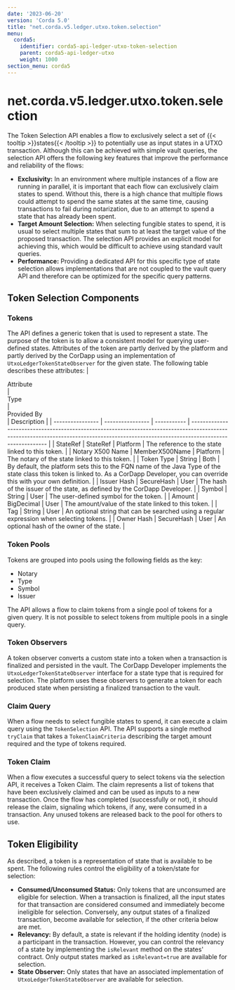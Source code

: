 ```yaml
---
date: '2023-06-20'
version: 'Corda 5.0'
title: "net.corda.v5.ledger.utxo.token.selection"
menu:
  corda5:
    identifier: corda5-api-ledger-utxo-token-selection
    parent: corda5-api-ledger-utxo
    weight: 1000
section_menu: corda5
---
```

# net.corda.v5.ledger.utxo.token.selection
The Token Selection API enables a flow to exclusively select a set of {{< tooltip >}}states{{< /tooltip >}} to potentially use as input states in a UTXO transaction. Although this can be achieved with simple vault queries, the selection API offers the following key features that improve the performance and reliability of the flows:

* **Exclusivity:** In an environment where multiple instances of a flow are running in parallel, it is important that each flow can exclusively claim states to spend. Without this, there is a high chance that multiple flows could attempt to spend the same states at the same time, causing transactions to fail during notarization, due to an attempt to spend a state that has already been spent.
* **Target Amount Selection:** When selecting fungible states to spend, it is usual to select multiple states that sum to at least the target value of the proposed transaction. The selection API provides an explicit model for achieving this, which would be difficult to achieve using standard vault queries.
* **Performance:** Providing a dedicated API for this specific type of state selection allows implementations that are not coupled to the vault query API and therefore can be optimized for the specific query patterns.

## Token Selection Components

### Tokens

The API defines a generic token that is used to represent a state. The purpose of the token is to allow a consistent model for querying user-defined states. Attributes of the token are partly derived by the platform and partly derived by the CorDapp using an implementation of `UtxoLedgerTokenStateObserver` for the given state. The following table describes these attributes:
| <div style="width:100px">Attribute    </div>    | <div style="width:100px">Type       </div>      | <div style="width:100px">Provided By </div>| Description                                                                                                                                                                             |
| ---------------- | ---------------- | ----------- | --------------------------------------------------------------------------------------------------------------------------------------------------------------------------------------- |
| StateRef         | StateRef         | Platform    | The reference to the state linked to this token.                                                                                                                                        |
| Notary X500 Name | MemberX500Name | Platform    | The notary of the state linked to this token.                                                                                                                                           |
| Token Type       | String           | Both        | By default, the platform sets this to the FQN name of the Java Type of the state class this token is linked to. As a CorDapp Developer, you can override this with your own definition. |
| Issuer Hash      | SecureHash       | User        | The hash of the issuer of the state, as defined by the CorDapp Developer.                                                                                                               |
| Symbol           | String           | User        | The user-defined symbol for the token.                                                                                                                                                  |
| Amount           | BigDecimal       | User        | The amount/value of the state linked to this token.                                                                                                                                     |
| Tag              | String           | User        | An optional string that can be searched using a regular expression when selecting tokens.                                                                                               |
| Owner Hash       | SecureHash       | User        | An optional hash of the owner of the state.                                                                                                                                             |

### Token Pools

Tokens are grouped into pools using the following fields as the key:
* Notary
* Type
* Symbol
* Issuer

The API allows a flow to claim tokens from a single pool of tokens for a given query. It is not possible to select tokens from multiple pools in a single query.

### Token Observers
A token observer converts a custom state into a token when a transaction is finalized and persisted in the vault. The CorDapp Developer implements the `UtxoLedgerTokenStateObserver` interface for a state type that is required for selection. The platform uses these observers to generate a token for each produced state when persisting a finalized transaction to the vault.

### Claim Query
When a flow needs to select fungible states to spend, it can execute a claim query using the `TokenSelection` API. The API supports a single method `tryClaim` that takes a `TokenClaimCriteria` describing the target amount required and the type of tokens required. 

### Token Claim
When a flow executes a successful query to select tokens via the selection API, it receives a Token Claim. The claim represents a list of tokens that have been exclusively claimed and can be used as inputs to a new transaction. Once the flow has completed (successfully or not), it should release the claim, signaling which tokens, if any, were consumed in a transaction. Any unused tokens are released back to the pool for others to use.

## Token Eligibility
As described, a token is a representation of state that is available to be spent. The following rules control the eligibility of a token/state for selection:

* **Consumed/Unconsumed Status:** Only tokens that are unconsumed are eligible for selection. When a transaction is finalized, all the input states for that transaction are considered consumed and immediately become ineligible for selection. Conversely, any output states of a finalized transaction, become available for selection, if the other criteria below are met.
* **Relevancy:** By default, a state is relevant if the holding identity (node) is a participant in the transaction. However, you can control the relevancy of a state by implementing the `isRelevant` method on the states' contract. Only output states marked as `isRelevant=true` are available for selection.
* **State Observer:** Only states that have an associated implementation of `UtxoLedgerTokenStateObserver` are available for selection.
